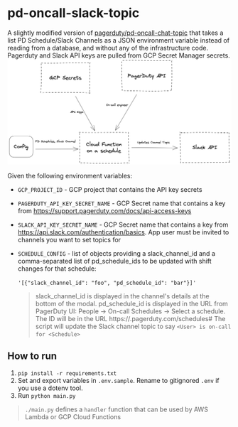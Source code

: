# pd-oncall-slack-topic

A slightly modified version of [pagerduty/pd-oncall-chat-topic](https://github.com/PagerDuty/pd-oncall-chat-topic) that takes a list PD Schedule/Slack Channels as a JSON environment variable instead of reading from a database, and without any of the infrastructure code.
Pagerduty and Slack API keys are pulled from GCP Secret Manager secrets.
![flow diagram](./docs/flow.png 'Flow Diagram')

Given the following environment variables:

- `GCP_PROJECT_ID` - GCP project that contains the API key secrets
- `PAGERDUTY_API_KEY_SECRET_NAME` - GCP Secret name that contains a key from https://support.pagerduty.com/docs/api-access-keys
- `SLACK_API_KEY_SECRET_NAME` - GCP Secret name that contains a key from https://api.slack.com/authentication/basics. App user must be invited to channels you want to set topics for
- `SCHEDULE_CONFIG` - list of objects providing a slack_channel_id and a comma-separated list of pd_schedule_ids to be updated with shift changes for that schedule:

  `'[{"slack_channel_id": "foo", "pd_schedule_id": "bar"}]'`

  > slack_channel_id is displayed in the channel's details at the bottom of the modal.
  > pd_schedule_id is displayed in the URL from PagerDuty UI: People -> On-call Schedules -> Select a schedule. The ID will be in the URL https://<your-account>.pagerduty.com/schedules#<SCHEDULE-ID>
  > The script will update the Slack channel topic to say `<User> is on-call for <Schedule>`

## How to run

1. `pip install -r requirements.txt`
2. Set and export variables in `.env.sample`. Rename to gitignored `.env` if you use a dotenv tool.
3. Run `python main.py`

> `./main.py` defines a `handler` function that can be used by AWS Lambda or GCP Cloud Functions
